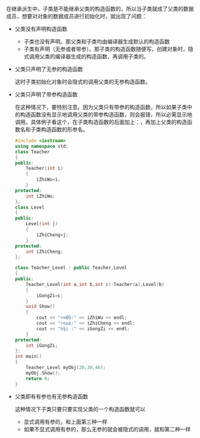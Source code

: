 在继承派生中，子类是不能继承父类的构造函数的，所以当子类就成了父类的数据成员，想要对对象的数据成员进行初始化时，就出现了问题：

- 父类没有声明构造函数

  - 子类也没有声明。那父类和子类均由编译器生成默认的构造函数
  - 子类有声明（无参或者带参）。那子类的构造函数随便写，创建对象时，隐式调用父类的编译器生成的构造函数，再调用子类的。

- 父类只声明了无参的构造函数

  这时子类初始化对象时会隐式的调用父类的无参构造函数。

- 父类只声明了带参构造函数

  在这种情况下，要特别注意。因为父类只有带参的构造函数，所以如果子类中的构造函数没有显示地调用父类的带参构造函数，则会报错，所以必需显示地调用。具体例子看这个，在子类构造函数的后面加上：，再加上父类的构造函数名和子类构造函数的形参名。

  ```c++
  #include <iostream>
  using namespace std;
  class Teacher
  {
  public:
      Teacher(int i)
      {
          iZhiWu=i;
      }
  protected:
      int iZhiWu;
  };
  class Level
  {
  public:
      Level(int j)
      {
          iZhiCheng=j;
      }
  protected:
      int iZhiCheng;
  };
  
  class Teacher_Level : public Teacher,Level
  {
  public:
      Teacher_Level(int a,int b,int c):Teacher(a),Level(b)
      {
          iGongZi=c;
      }
      void Show()
      {
          cout << "÷∞ŒÒ:" << iZhiWu << endl;
          cout << "÷∞≥∆:" << iZhiCheng << endl;
          cout << "π§◊ :" << iGongZi << endl;
      }
  protected:
      int iGongZi;
  };
  int main()
  {
      Teacher_Level myObj(20,30,40);
      myObj.Show();
      return 0;
  }
  ```

- 父类即有有参也有无参构造函数

  这种情况下子类只要只要实现父类的一个构造函数就可以

  - 显式调用有参的，和上面第三种一样
  - 如果不显式调用有参的，那么无参的就会被隐式的调用，就和第二种一样
